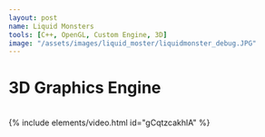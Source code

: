 ```yaml
---
layout: post
name: Liquid Monsters
tools: [C++, OpenGL, Custom Engine, 3D]
image: "/assets/images/liquid_moster/liquidmonster_debug.JPG"
---
```


# 3D Graphics Engine

<br>
{% include elements/video.html id="gCqtzcakhlA" %}
